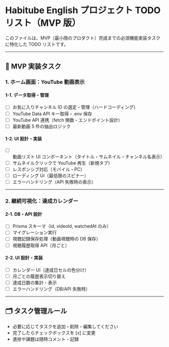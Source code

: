 # Habitube English プロジェクト TODO リスト（MVP 版）

このファイルは、MVP（最小限のプロダクト）完成までの必須機能実装タスクに特化した TODO リストです。

---

## 📝 MVP 実装タスク

### 1. ホーム画面：YouTube 動画表示

#### 1-1. データ取得・管理

- [ ] お気に入りチャンネル ID の選定・管理（ハードコーディング）
- [ ] YouTube Data API キー取得・.env 保存
- [ ] YouTube API 連携（fetch 関数・エンドポイント設計）
- [ ] 最新動画 5 件の抽出ロジック

#### 1-2. UI 設計・実装

- [ ] 動画リスト UI コンポーネント（タイトル・サムネイル・チャンネル名表示）
- [ ] サムネイルクリックで YouTube 再生（新規タブ）
- [ ] レスポンシブ対応（モバイル・PC）
- [ ] ローディング UI（最低限のスピナー）
- [ ] エラーハンドリング（API 失敗時の表示）

---

### 2. 継続可視化：達成カレンダー

#### 2-1. DB・API 設計

- [ ] Prisma スキーマ（id, videoId, watchedAt のみ）
- [ ] マイグレーション実行
- [ ] 視聴記録保存処理（動画視聴時の DB 保存）
- [ ] 視聴履歴取得 API（月ごと）

#### 2-2. UI 設計・実装

- [ ] カレンダー UI（達成日セルの色分け）
- [ ] 月ごとの履歴表示切り替え
- [ ] 達成日数の集計・表示
- [ ] エラーハンドリング（DB/API 失敗時）

---

## 🗂️ タスク管理ルール

- 必要に応じてタスクを追加・削除・編集してください
- 完了したらチェックボックスを [x] に変更
- 進捗や課題は随時コメント・記録
